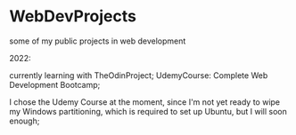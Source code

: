 # WebDevProjects
some of my public projects in web development

2022:

currently learning with 
TheOdinProject;
UdemyCourse: Complete Web Development Bootcamp;

I chose the Udemy Course at the moment, since I'm not yet ready to wipe my Windows
partitioning, which is required to set up Ubuntu, but I will soon enough;

